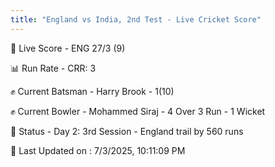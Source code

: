 ```yaml
---
title: "England vs India, 2nd Test - Live Cricket Score"
---
```


🔴 Live Score - ENG 27/3 (9)  

📊 Run Rate - CRR: 3  

✊ Current Batsman - Harry Brook - 1(10)  

✊ Current Bowler - Mohammed Siraj - 4 Over 3 Run - 1 Wicket  

📑 Status - Day 2: 3rd Session - England trail by 560 runs

📝 Last Updated on : 7/3/2025, 10:11:09 PM  

